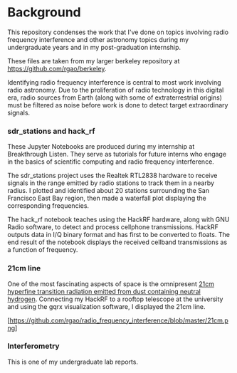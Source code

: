 # Background

This repository condenses the work that I've done on topics involving radio frequency interference and other astronomy topics during my undergraduate years and in my post-graduation internship. 

These files are taken from my larger berkeley repository at https://github.com/rgao/berkeley.

Identifying radio frequency interference is central to most work involving radio astronomy. Due to the proliferation of radio technology in this digital era, radio sources from Earth (along with some of extraterrestrial origins) must be filtered as noise before work is done to detect target extraordinary signals.

### sdr_stations and hack_rf

These Jupyter Notebooks are produced during my internship at Breakthrough Listen. They serve as tutorials for future interns who engage in the basics of scientific computing and radio frequency interference. 

The sdr_stations project uses the Realtek RTL2838 hardware to receive signals in the range emitted by radio stations to track them in a nearby radius. I plotted and identified about 20 stations surrounding the San Francisco East Bay region, then made a waterfall plot displaying the corresponding frequencies.

The hack_rf notebook teaches using the HackRF hardware, along with GNU Radio software, to detect and process cellphone transmissions. HackRF outputs data in I/Q binary format and has first to be converted to floats. The end result of the notebook displays the received cellband transmissions as a function of frequency.

### 21cm line

One of the most fascinating aspects of space is the omnipresent [21cm hyperfine transition radiation emitted from dust containing neutral hydrogen](https://en.wikipedia.org/wiki/Hydrogen_line). Connecting my HackRF to a rooftop telescope at the university and using the gqrx visualization software, I displayed the 21cm line. 

[https://github.com/rgao/radio_frequency_interference/blob/master/21cm.png]

### Interferometry

This is one of my undergraduate lab reports. 



